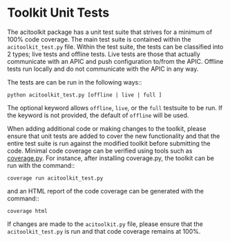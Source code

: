 Toolkit Unit Tests
==================

The acitoolkit package has a unit test suite that strives for a
minimum of 100% code coverage.  The main test suite is contained
within the ``acitoolkit_test.py`` file.  Within the test suite, the
tests can be classified into 2 types; live tests and offline tests.
Live tests are those that actually communicate with an APIC and push
configuration to/from the APIC.  Offline tests run locally and do not
communicate with the APIC in any way.

The tests are can be run in the following ways::

    python acitoolkit_test.py [offline | live | full ]

The optional keyword allows ``offline``, ``live``, or the ``full``
testsuite to be run. If the keyword is not provided, the default of
``offline`` will be used.

When adding additional code or making changes to the toolkit, please
ensure that unit tests are added to cover the new functionality and
that the entire test suite is run against the modified toolkit before
submitting the code.  Minimal code coverage can be verified using
tools such as
[coverage.py](https://pypi.python.org/pypi/setuptools). For instance,
after installing coverage.py, the toolkit can be run with the
command::

    coverage run acitoolkit_test.py

and an HTML report of the code coverage can be generated with the
command::

    coverage html

If changes are made to the ``acitoolkit.py`` file, please ensure that
the ``acitoolkit_test.py`` is run and that code coverage remains at
100%.

